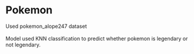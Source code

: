 # Pokemon
Used pokemon_alope247 dataset
<br><br>
Model used KNN classification to predict whether pokemon is legendary or not legendary.
